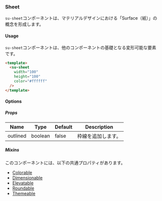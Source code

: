### Sheet

`su-sheet`コンポーネントは、マテリアルデザインにおける「Surface（紙）」の概念を形成します。

<su-divider class="mb-8" />

#### Usage

`su-sheet`コンポーネントは、他のコンポーネントの基礎となる変形可能な要素です。

```html
<template>
  <su-sheet
    width="100"
    height="100"
    color="#ffffff"
  />
</template>
```

#### Options

<sample class="mb-4" />

##### Props

|Name|Type|Default|Description|
|----|----|-------|-----------|
|outlined|boolean|false|枠線を追加します。|

##### Mixins

このコンポーネントには、以下の共通プロパティがあります。

- [Colorable](../internals/mixins#Colorable)
- [Dimensionable](../internals/mixins#Dimensionable)
- [Elevatable](../internals/mixins#Elevatable)
- [Roundable](../internals/mixins#Roundable)
- [Themeable](../internals/mixins#Themeable)